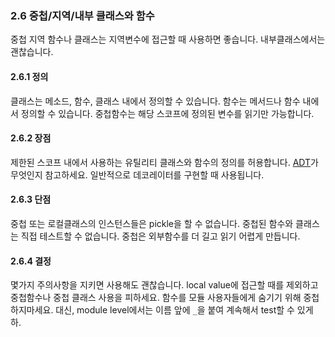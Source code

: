 <a id="s2.6-nested"></a>
<a id="nested"></a>
### 2.6 중첩/지역/내부 클래스와 함수
중첩 지역 함수나 클래스는 지역변수에 접근할 때 사용하면 좋습니다. 내부클래스에서는 괜찮습니다.
<a id="s2.6.1-definition"></a>

#### 2.6.1 정의
클래스는 메소드, 함수, 클래스 내에서 정의할 수 있습니다. 함수는 메서드나 함수 내에서 정의할 수 있습니다.
중첩함수는 해당 스코프에 정의된 변수를 읽기만 가능합니다.
<a id="s2.6.2-pros"></a>

#### 2.6.2 장점
제한된 스코프 내에서 사용하는 유틸리티 클래스와 함수의 정의를 허용합니다.
[ADT](http://www.google.com/url?sa=D&q=http://en.wikipedia.org/wiki/Abstract_data_type)가 무엇인지 참고하세요. 
일반적으로 데코레이터를 구현할 때 사용됩니다.
<a id="s2.6.3-cons"></a>

#### 2.6.3 단점

중첩 또는 로컬클래스의 인스턴스들은 pickle을 할 수 없습니다. 중첩된 함수와 클래스는 직접 테스트할 수 없습니다.
중첩은 외부함수를 더 길고 읽기 어렵게 만듭니다.
<a id="s2.6.4-decision"></a>

#### 2.6.4 결정

몇가지 주의사항을 지키면 사용해도 괜찮습니다. local value에 접근할 때를 제외하고 중첩함수나 중첩 클래스 사용을 피하세요. 
함수를 모듈 사용자들에게 숨기기 위해 중첩하지마세요. 대신,  module level에서는 이름 앞에 `_`을 붙여 계속해서 test할 수 있게 하.
